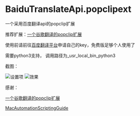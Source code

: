 # BaiduTranslateApi.popclipext
一个采用百度翻译api的popclip扩展

推荐扩展：[一个谷歌翻译的popclip扩展](https://github.com/wizyoung/googletranslate.popclipext)

使用前请前往[百度翻译平台](http://api.fanyi.baidu.com/api/trans/product/index)申请自己的key，免费版足够个人使用了

需要python3支持， 调用路径为_usr_local_bin_python3

截图：

![设置项](http://wx3.sinaimg.cn/mw690/0060lm7Tly1fw8qcyv7dej308k0f6gms.jpg)
![效果](http://wx3.sinaimg.cn/mw690/0060lm7Tly1fw8qcyvd95j30o40gitca.jpg)

感谢：

[一个谷歌翻译的popclip扩展](https://github.com/wizyoung/googletranslate.popclipext)

[MacAutomationScriptingGuide](https://developer.apple.com/library/archive/documentation/LanguagesUtilities/Conceptual/MacAutomationScriptingGuide/index.html)


